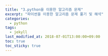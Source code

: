 ```yaml
---
title: "3.python을 이용한 알고리즘 문제"
excerpt: "파이썬을 이용한 알고리즘 문제 풀기 및 해석"
categories:
  - python
tags:
  - jekyll
last_modified_at: 2018-07-01T13:00:00+09:00
toc: true
toc_sticky: true
---
```

